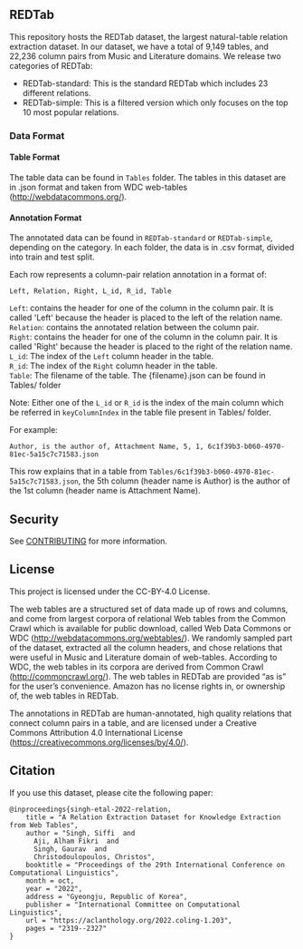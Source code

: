 ## REDTab

This repository hosts the REDTab dataset, the largest natural-table relation extraction dataset. In our dataset, we have a total of 9,149 tables, and 22,236 column pairs from Music and Literature domains. We release two categories of REDTab:

 - REDTab-standard: This is the standard REDTab which includes 23 different relations.
 - REDTab-simple: This is a filtered version which only focuses on the top 10 most popular relations.

### Data Format

#### Table Format

The table data can be found in `Tables` folder. The tables in this dataset are in .json format and taken from WDC web-tables (http://webdatacommons.org/). 

#### Annotation Format

The annotated data can be found in `REDTab-standard` or `REDTab-simple`, depending on the category. In each folder, the data is in .csv format, divided into train and test split. 

Each row represents a column-pair relation annotation in a format of:
```
Left, Relation, Right, L_id, R_id, Table
```

`Left`: contains the header for one of the column in the column pair. It is called 'Left' because the header is placed to the left of the relation name.  
`Relation`: contains the annotated relation between the column pair.  
`Right`: contains the header for one of the column in the column pair. It is called 'Right' because the header is placed to the right of the relation name.  
`L_id`: The index of the `Left` column header in the table.  
`R_id`: The index of the `Right` column header in the table.  
`Table`: The filename of the table. The {filename}.json can be found in Tables/ folder  

Note: Either one of the `L_id` or `R_id` is the index of the main column which be referred in `keyColumnIndex` in the table file present in Tables/ folder.


For example:

```
Author, is the author of, Attachment Name, 5, 1, 6c1f39b3-b060-4970-81ec-5a15c7c71583.json
```

This row explains that in a table from `Tables/6c1f39b3-b060-4970-81ec-5a15c7c71583.json`, the 5th column (header name is Author) is the author of the 1st column (header name is Attachment Name).

## Security

See [CONTRIBUTING](CONTRIBUTING.md#security-issue-notifications) for more information.

## License

This project is licensed under the CC-BY-4.0 License.

The web tables are a structured set of data made up of rows and columns, and come from largest corpora of relational Web tables from the Common Crawl which is available for public download, called Web Data Commons or WDC (http://webdatacommons.org/webtables/). We randomly sampled part of the dataset, extracted all the column headers, and chose relations that were useful in Music and Literature domain of web-tables. According to WDC, the web tables in its corpora are derived from Common Crawl (http://commoncrawl.org/). The web tables in REDTab are provided “as is” for the user’s convenience. Amazon has no license rights in, or ownership of, the web tables in REDTab. 

The annotations in REDTab are human-annotated, high quality relations that connect column pairs in a table, and are licensed under a Creative Commons Attribution 4.0 International License (https://creativecommons.org/licenses/by/4.0/). 


## Citation
If you use this dataset, please cite the following paper:

```
@inproceedings{singh-etal-2022-relation,
    title = "A Relation Extraction Dataset for Knowledge Extraction from Web Tables",
    author = "Singh, Siffi  and
      Aji, Alham Fikri  and
      Singh, Gaurav  and
      Christodoulopoulos, Christos",
    booktitle = "Proceedings of the 29th International Conference on Computational Linguistics",
    month = oct,
    year = "2022",
    address = "Gyeongju, Republic of Korea",
    publisher = "International Committee on Computational Linguistics",
    url = "https://aclanthology.org/2022.coling-1.203",
    pages = "2319--2327"
}
```
